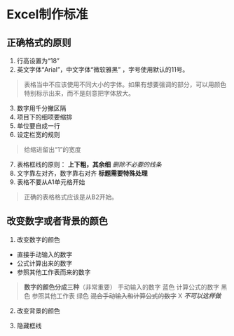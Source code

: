 # Excel制作标准

## 正确格式的原则

1. 行高设置为“18”
2. 英文字体“Arial”，中文字体“微软雅黑” ，字号使用默认的11号。
  > 表格当中不应该使用不同大小的字体。如果有想要强调的部分，可以用颜色特别标示出来，而不是刻意把字体放大。

3. 数字用千分撇区隔
4. 项目下的细项要缩排
5. 单位要自成一行
6. 设定栏宽的规则
  > 给缩进留出“1”的宽度
 
7. 表格框线的原则： **上下粗，其余细**   *删除不必要的线条*
8. 文字靠左对齐，数字靠右对齐  **标题需要特殊处理**
9. 表格不要从A1单元格开始
  > 正确的表格格式应该是从B2开始。
  
## 改变数字或者背景的颜色

1. 改变数字的颜色
  - 直接手动输入的数字
  - 公式计算出来的数字
  - 参照其他工作表而来的数字

  > **数字的颜色分成三种**（非常重要）
  > 手动输入的数字 蓝色
  > 计算公式的数字 黑色
  > 参照其他工作表 绿色
  >  ~~混合手动输入和计算公式的数字~~   X   ***不可以这样做***
  
2. 改变背景的颜色

3. 隐藏框线

